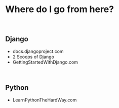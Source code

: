 
Where do I go from here?
========================

<br>

Django
------

* docs.djangoproject.com
* 2 Scoops of Django
* GettingStartedWithDjango.com

<br>

Python
------

* LearnPythonTheHardWay.com


